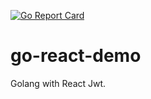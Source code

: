[![Go Report Card](https://goreportcard.com/badge/github.com/glepnir/go-react-jwt)](https://goreportcard.com/report/github.com/glepnir/go-react-jwt)
# go-react-demo
Golang with React Jwt.
